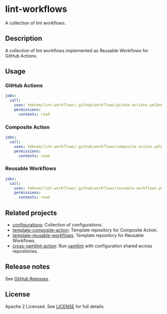 # lint-workflows

A collection of lint workflows.

## Description

A collection of lint workflows implemented as Reusable Workflows for GitHub Actions.

## Usage

### GitHub Actions

```yaml
jobs:
  call:
    uses: tmknom/lint-workflows/.github/workflows/github-actions.yml@v0
    permissions:
      contents: read
```

### Composite Action

```yaml
jobs:
  call:
    uses: tmknom/lint-workflows/.github/workflows/composite-action.yml@v0
    permissions:
      contents: read
```

### Reusable Workflows

```yaml
jobs:
  call:
    uses: tmknom/lint-workflows/.github/workflows/reusable-workflows.yml@v0
    permissions:
      contents: read
```

## Related projects

- [configurations](https://github.com/tmknom/configurations): Collection of configurations.
- [template-composite-action](https://github.com/tmknom/template-composite-action): Template repository for Composite Action.
- [template-reusable-workflows](https://github.com/tmknom/template-reusable-workflows): Template repository for Reusable Workflows.
- [cross-yamllint-action](https://github.com/tmknom/cross-yamllint-action): Run [yamllint][yamllint] with configuration shared across repositories.

## Release notes

See [GitHub Releases][releases].

## License

Apache 2 Licensed. See [LICENSE](LICENSE) for full details.

[yamllint]: https://github.com/adrienverge/yamllint
[releases]: https://github.com/tmknom/lint-workflows/releases
